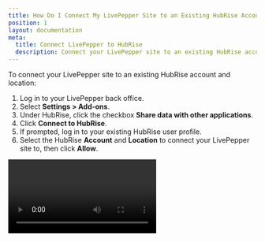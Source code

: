 ```yaml
---
title: How Do I Connect My LivePepper Site to an Existing HubRise Account?
position: 1
layout: documentation
meta:
  title: Connect LivePepper to HubRise
  description: Connect your LivePepper site to an existing HubRise account and location.
---
```


To connect your LivePepper site to an existing HubRise account and location:

1. Log in to your LivePepper back office.
1. Select **Settings > Add-ons**.
1. Under HubRise, click the checkbox **Share data with other applications**.
1. Click **Connect to HubRise**.
1. If prompted, log in to your existing HubRise user profile.
1. Select the HubRise **Account** and **Location** to connect your LivePepper site to, then click **Allow**.

<video controls title="Connect to HubRise">
  <source src="../../images/008-connect-hubrise.webm" type="video/webm"/>
</video>
